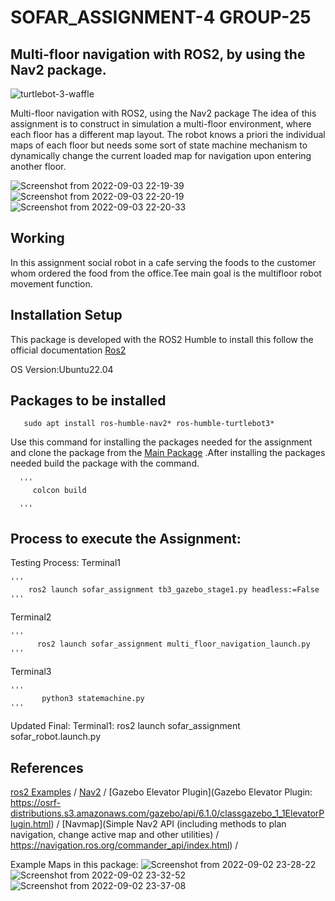 # SOFAR_ASSIGNMENT-4  GROUP-25

## Multi-floor navigation with ROS2, by using the Nav2 package.

![turtlebot-3-waffle](https://user-images.githubusercontent.com/81651764/188286808-ea797ca2-dca0-4cbf-b6c7-a79a56358594.jpg)

Multi-floor navigation with ROS2, using the Nav2 package
The idea of this assignment is to construct in simulation a multi-floor environment,
where each floor has a different map layout. The robot knows a priori the individual
maps of each floor but needs some sort of state machine mechanism to dynamically
change the current loaded map for navigation upon entering another floor.




![Screenshot from 2022-09-03 22-19-39](https://user-images.githubusercontent.com/81651764/188286626-f41bbd84-87df-41b7-b8f4-bbcaf08febac.png)
![Screenshot from 2022-09-03 22-20-19](https://user-images.githubusercontent.com/81651764/188286627-e854a4ee-724b-4dba-b40c-acd65d36ddf8.png)
![Screenshot from 2022-09-03 22-20-33](https://user-images.githubusercontent.com/81651764/188286628-a1fcbde7-19ac-4f36-b3eb-91f831677dd1.png)

## Working
   In this assignment social robot in a cafe serving the foods to the customer whom ordered the food from the office.Tee main goal is the multifloor robot movement function.  

## Installation Setup

  This package is developed with the ROS2 Humble to install this follow the official documentation [Ros2](https://docs.ros.org/en/humble/index.html)

 OS Version:Ubuntu22.04
 
## Packages to be installed   

       sudo apt install ros-humble-nav2* ros-humble-turtlebot3*
       
   Use this command for installing the packages needed for the assignment and clone the package from the [Main Package](https://github.com/Koushikmani/sofar.git) .After installing the packages needed build the package with the command.
        
      '''
         colcon build
         
      '''
## Process to execute the Assignment:

Testing Process:
Terminal1

    '''
        ros2 launch sofar_assignment tb3_gazebo_stage1.py headless:=False
    '''
Terminal2

    '''
          ros2 launch sofar_assignment multi_floor_navigation_launch.py
    '''
Terminal3

    '''
           python3 statemachine.py
    '''
Updated Final:
Terminal1:
            ros2 launch sofar_assignment sofar_robot.launch.py 
            
## References
[ros2 Examples](https://automaticaddison.com/how-to-load-a-new-map-for-multi-floor-navigation-using-ros-2/) /
[Nav2](https://navigation.ros.org/) /
[Gazebo Elevator Plugin](Gazebo Elevator Plugin: https://osrf-distributions.s3.amazonaws.com/gazebo/api/6.1.0/classgazebo_1_1ElevatorPlugin.html) /
[Navmap](Simple Nav2 API (including methods to plan navigation, change active map and other utilities) / https://navigation.ros.org/commander_api/index.html) /


Example Maps in this package:
![Screenshot from 2022-09-02 23-28-22](https://user-images.githubusercontent.com/81651764/188286635-487ae264-848e-4a10-82fb-65ba965cbbd7.png)
![Screenshot from 2022-09-02 23-32-52](https://user-images.githubusercontent.com/81651764/188286636-e80d15e6-37f7-4aff-a08f-4041ba2a4109.png)
![Screenshot from 2022-09-02 23-37-08](https://user-images.githubusercontent.com/81651764/188286637-c14b758d-32eb-46ba-9305-9263288b9d8f.png)
